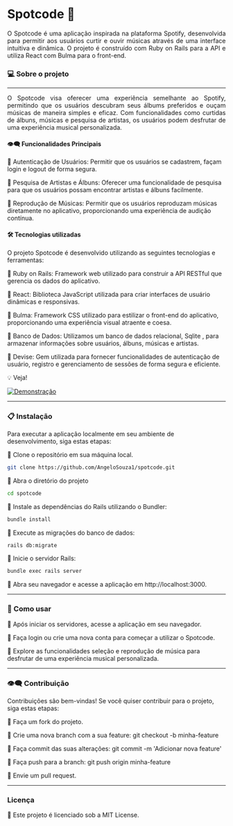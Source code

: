 # Spotcode 🎵

<div align="justify">
O Spotcode é uma aplicação inspirada na plataforma Spotify, desenvolvida para permitir aos usuários curtir e  ouvir músicas através de uma interface intuitiva e dinâmica. O projeto é construído com Ruby on Rails para a API e utiliza React com Bulma para o front-end.
</div>

### 💻 Sobre o projeto
---

<div align="justify">
O Spotcode visa oferecer uma experiência semelhante ao Spotify, permitindo que os usuários descubram seus álbums preferidos e  ouçam músicas de maneira simples e eficaz. Com funcionalidades como curtidas de álbuns,  músicas e pesquisa de artistas, os usuários podem desfrutar de uma experiência musical personalizada.
</div>

#### 👁️‍🗨️ Funcionalidades Principais
🔹 Autenticação de Usuários: Permitir que os usuários se cadastrem, façam login e logout de forma segura.

🔹 Pesquisa de Artistas e Álbuns: Oferecer uma funcionalidade de pesquisa para que os usuários possam encontrar artistas e álbuns facilmente.

🔹 Reprodução de Músicas: Permitir que os usuários reproduzam músicas diretamente no aplicativo, proporcionando uma experiência de audição contínua.

#### 🛠 Tecnologias utilizadas

O projeto Spotcode é desenvolvido utilizando as seguintes tecnologias e ferramentas:

🔹 Ruby on Rails: Framework web utilizado para construir a API RESTful que gerencia os dados do aplicativo.

🔹 React: Biblioteca JavaScript utilizada para criar interfaces de usuário dinâmicas e responsivas.

🔹 Bulma: Framework CSS utilizado para estilizar o front-end do aplicativo, proporcionando uma experiência visual atraente e coesa.

🔹 Banco de Dados: Utilizamos um banco de dados relacional, Sqlite , para armazenar informações sobre usuários, álbuns, músicas e artistas.

🔹 Devise: Gem utilizada para fornecer funcionalidades de autenticação de usuário, registro e gerenciamento de sessões de forma segura e eficiente.

💡 Veja!

<a href="https://vimeo.com/938390330/67b8461b8e" target="_blank">
  <img src="https://img.shields.io/badge/Assista ao video de%20Demonstração-darkgreen" alt="Demonstração">
</a>

---

### 📋 Instalação
Para executar a aplicação localmente em seu ambiente de desenvolvimento, siga estas etapas:

🔹 Clone o repositório em sua máquina local.


  ```bash
git clone https://github.com/AngeloSouza1/spotcode.git
```
🔹 Abra o diretório do projeto

```bash
cd spotcode
```
🔹 Instale as dependências do Rails utilizando o Bundler:

```bash  
bundle install
```

🔹 Execute as migrações do banco de dados:

```bash
rails db:migrate
```
🔹 Inicie o servidor Rails:
 
```bash
bundle exec rails server
```

🔹 Abra seu navegador e acesse a aplicação em http://localhost:3000.

---

### 🚀 Como usar
🔹 Após iniciar os servidores, acesse a aplicação em seu navegador.

🔹 Faça login ou crie uma nova conta para começar a utilizar o Spotcode.

🔹 Explore as funcionalidades seleção e  reprodução de música para desfrutar de uma experiência musical personalizada.

---

### 👁️‍🗨️ Contribuição
Contribuições são bem-vindas! Se você quiser contribuir para o projeto, siga estas etapas:

🔹 Faça um fork do projeto.

🔹 Crie uma nova branch com a sua feature: git checkout -b minha-feature

🔹 Faça commit das suas alterações: git commit -m 'Adicionar nova feature'

🔹 Faça push para a branch: git push origin minha-feature

🔹 Envie um pull request.

---

### Licença
🔹 Este projeto é licenciado sob a MIT License.
